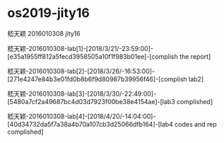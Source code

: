 # os2019-jity16
嵇天颖 2016010308 jity16

嵇天颖-2016010308-lab[1]-[2018/3/21/-23:59:00]-[e35a1955ff812a5fecd3958505a10f1f983b01ee]-[complish the report]

嵇天颖-2016010308-lab[2]-[2018/3/26/-16:53:00]-[271e4247e84b3e01fd0b8b6f9d80987b39956f46]-[complish lab2]

嵇天颖-2016010308-lab[3]-[2018/3/30/-22:49:00]-[5480a7cf2a49687bc4d03d7923f00be38e4154ae]-[lab3 complished]

嵇天颖-2016010308-lab[4]-[2018/4/20/-14:04:00]-[40d34732da5f7a38a4b70a107cb3d25066dfb164]-[lab4 codes and rep complished]

